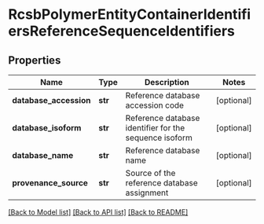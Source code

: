 # RcsbPolymerEntityContainerIdentifiersReferenceSequenceIdentifiers

## Properties
Name | Type | Description | Notes
------------ | ------------- | ------------- | -------------
**database_accession** | **str** | Reference database accession code | [optional] 
**database_isoform** | **str** | Reference database identifier for the sequence isoform | [optional] 
**database_name** | **str** | Reference database name | [optional] 
**provenance_source** | **str** | Source of the reference database assignment | [optional] 

[[Back to Model list]](../README.md#documentation-for-models) [[Back to API list]](../README.md#documentation-for-api-endpoints) [[Back to README]](../README.md)


